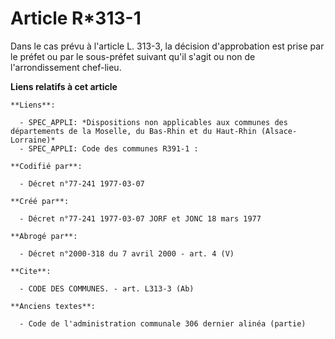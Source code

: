 # Article R*313-1

Dans le cas prévu à l'article L. 313-3, la décision d'approbation est prise par le préfet ou par le sous-préfet suivant qu'il
s'agit ou non de l'arrondissement chef-lieu.

**Liens relatifs à cet article**

	**Liens**:

	  - SPEC_APPLI: *Dispositions non applicables aux communes des départements de la Moselle, du Bas-Rhin et du Haut-Rhin (Alsace-Lorraine)*
	  - SPEC_APPLI: Code des communes R391-1 :

	**Codifié par**:

	  - Décret n°77-241 1977-03-07

	**Créé par**:

	  - Décret n°77-241 1977-03-07 JORF et JONC 18 mars 1977

	**Abrogé par**:

	  - Décret n°2000-318 du 7 avril 2000 - art. 4 (V)

	**Cite**:

	  - CODE DES COMMUNES. - art. L313-3 (Ab)

	**Anciens textes**:

	  - Code de l'administration communale 306 dernier alinéa (partie)

